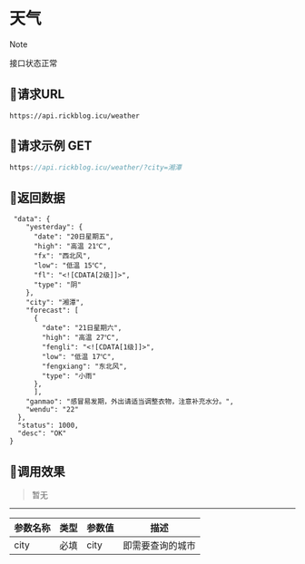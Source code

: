 <!-- article-title样式为居中 -->
<!-- no-number标记后该标题不会自动生成编号 -->

<h1 class="article-title no-number">天气</h1>

> [!note]
>
> 接口状态正常



## 🌄请求URL


```
https://api.rickblog.icu/weather

```



## 🌋请求示例 GET

```java
https://api.rickblog.icu/weather/?city=湘潭
```



## 🗻返回数据

```
 "data": {
    "yesterday": {
      "date": "20日星期五",
      "high": "高温 21℃",
      "fx": "西北风",
      "low": "低温 15℃",
      "fl": "<![CDATA[2级]]>",
      "type": "阴"
    },
    "city": "湘潭",
    "forecast": [
      {
        "date": "21日星期六",
        "high": "高温 27℃",
        "fengli": "<![CDATA[1级]]>",
        "low": "低温 17℃",
        "fengxiang": "东北风",
        "type": "小雨"
      },
      ],
    "ganmao": "感冒易发期，外出请适当调整衣物，注意补充水分。",
    "wendu": "22"
  },
  "status": 1000,
  "desc": "OK"
}
```



## 🌅调用效果



> 暂无 


------

| 参数名称 | 类型 | 参数值 | 描述 |
| -------- | ---- | ------ | ---- |
|city  | 必填 | city | 即需要查询的城市 |

